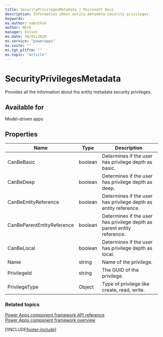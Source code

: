 ```yaml
---
title: SecurityPrivilegesMetadata | Microsoft Docs
description: Information about entity metadata security privileges.
keywords:
ms.author: nabuthuk
author: Nkrb
manager: kvivek
ms.date: 10/01/2020
ms.service: "powerapps"
ms.suite: ""
ms.tgt_pltfrm: ""
ms.topic: "article"
---
```


# SecurityPrivilegesMetadata

Provides all the information about the entity metadata security privileges.

## Available for

Model-driven apps

## Properties

|Name|Type|Description|
|-----|----|---------|
|CanBeBasic|boolean|Determines if the user has privilege depth as basic.|
|CanBeDeep|boolean|Determines if the user has privilege depth as deep.|
|CanBeEntityReference|boolean|Determines if the user has privilege depth as entity reference.|
|CanBeParentEntityReference|boolean|Determines if the user has privilege depth as parent entity reference.|
|CanBeLocal|boolean|Determines if the user has privilege depth as local.|
|Name|string|Name of the privilege.|
|PrivilegeId|string|The GUID of the privilege.|
|PrivilegeType|Object|Type of privilege like create, read, write.|


### Related topics

[Power Apps component framework API reference](../reference/index.md)<br/>
[Power Apps component framework overview](../overview.md)

[!INCLUDE[footer-include](../../../includes/footer-banner.md)]